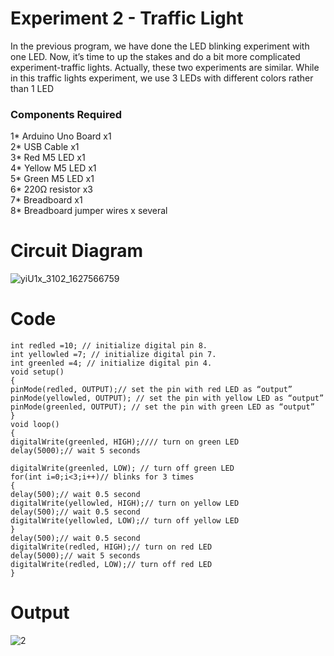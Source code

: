 # Experiment 2 -  Traffic Light

In the previous program, we have done the LED blinking experiment with one LED. Now, it’s time to up the stakes and do a bit more complicated experiment-traffic lights.
Actually, these two experiments are similar. While in this traffic lights experiment, we use 3 LEDs with different colors rather than 1 LED

### Components Required 

1* Arduino Uno Board x1 <br>
2* USB Cable x1 <br>
3* Red M5 LED x1 <br>
4* Yellow M5 LED x1 <br>
5* Green M5 LED x1 <br>
6* 220Ω resistor x3 <br>
7* Breadboard x1 <br>
8* Breadboard jumper wires x several <br>


# Circuit Diagram

![yiU1x_3102_1627566759](https://user-images.githubusercontent.com/76148902/146767298-6de33711-4e94-4cdc-a9be-429fad0130d6.png)


# Code

```
int redled =10; // initialize digital pin 8.
int yellowled =7; // initialize digital pin 7.
int greenled =4; // initialize digital pin 4.
void setup()
{
pinMode(redled, OUTPUT);// set the pin with red LED as “output”
pinMode(yellowled, OUTPUT); // set the pin with yellow LED as “output”
pinMode(greenled, OUTPUT); // set the pin with green LED as “output”
}
void loop()
{
digitalWrite(greenled, HIGH);//// turn on green LED
delay(5000);// wait 5 seconds

digitalWrite(greenled, LOW); // turn off green LED
for(int i=0;i<3;i++)// blinks for 3 times
{
delay(500);// wait 0.5 second
digitalWrite(yellowled, HIGH);// turn on yellow LED
delay(500);// wait 0.5 second
digitalWrite(yellowled, LOW);// turn off yellow LED
} 
delay(500);// wait 0.5 second
digitalWrite(redled, HIGH);// turn on red LED
delay(5000);// wait 5 seconds
digitalWrite(redled, LOW);// turn off red LED
}
```

# Output

![2](https://user-images.githubusercontent.com/76148902/147094652-2dfb6a8c-b46a-4528-873f-c534c70f044c.jpg)
